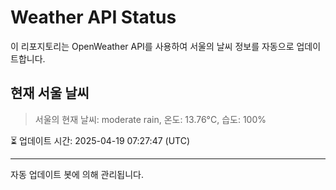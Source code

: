 
# Weather API Status

이 리포지토리는 OpenWeather API를 사용하여 서울의 날씨 정보를 자동으로 업데이트합니다.

## 현재 서울 날씨
> 서울의 현재 날씨: moderate rain, 온도: 13.76°C, 습도: 100%

⏳ 업데이트 시간: 2025-04-19 07:27:47 (UTC)

---
자동 업데이트 봇에 의해 관리됩니다.
